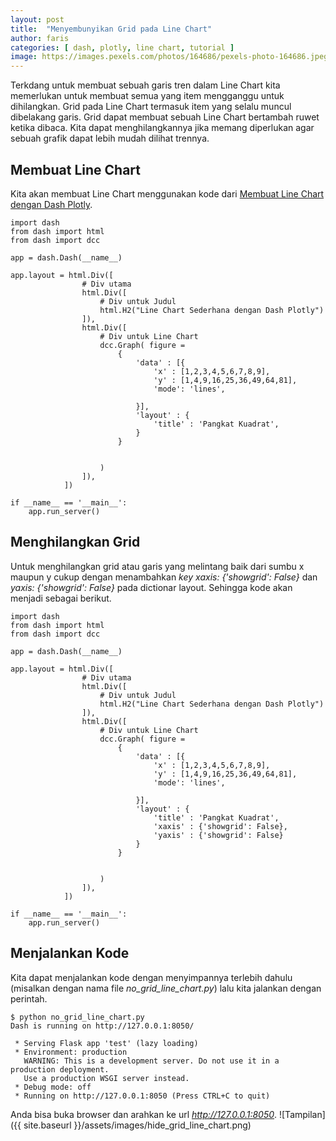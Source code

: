 ```yaml
---
layout: post
title:  "Menyembunyikan Grid pada Line Chart"
author: faris
categories: [ dash, plotly, line chart, tutorial ]
image: https://images.pexels.com/photos/164686/pexels-photo-164686.jpeg
---
```

Terkdang untuk membuat sebuah garis tren dalam Line Chart kita memerlukan untuk membuat semua yang item mengganggu untuk dihilangkan. Grid pada Line Chart termasuk item yang selalu muncul dibelakang garis. Grid dapat membuat sebuah Line Chart bertambah ruwet ketika dibaca. Kita dapat menghilangkannya jika memang diperlukan agar sebuah grafik dapat lebih mudah dilihat trennya.


## Membuat Line Chart

Kita akan membuat Line Chart menggunakan kode dari [Membuat Line Chart dengan Dash Plotly](https://farispriadi.github.io/dash-simple-line-chart/).


```
import dash
from dash import html
from dash import dcc

app = dash.Dash(__name__)

app.layout = html.Div([
				# Div utama
				html.Div([
					# Div untuk Judul
					html.H2("Line Chart Sederhana dengan Dash Plotly")
				]),
				html.Div([
					# Div untuk Line Chart
					dcc.Graph( figure =
						{
							'data' : [{
								'x' : [1,2,3,4,5,6,7,8,9],
								'y' : [1,4,9,16,25,36,49,64,81],
								'mode': 'lines',

							}],
							'layout' : {
								'title' : 'Pangkat Kuadrat',
							}
						}


					)
				]),
			])

if __name__ == '__main__':
	app.run_server()

```

## Menghilangkan Grid
Untuk menghilangkan grid atau garis yang melintang baik dari sumbu x maupun y cukup dengan menambahkan *key* *xaxis: {'showgrid': False}* dan *yaxis: {'showgrid': False}* pada dictionar layout. Sehingga kode akan menjadi sebagai berikut.

```
import dash
from dash import html
from dash import dcc

app = dash.Dash(__name__)

app.layout = html.Div([
				# Div utama
				html.Div([
					# Div untuk Judul
					html.H2("Line Chart Sederhana dengan Dash Plotly")
				]),
				html.Div([
					# Div untuk Line Chart
					dcc.Graph( figure =
						{
							'data' : [{
								'x' : [1,2,3,4,5,6,7,8,9],
								'y' : [1,4,9,16,25,36,49,64,81],
								'mode': 'lines',

							}],
							'layout' : {
								'title' : 'Pangkat Kuadrat',
								'xaxis' : {'showgrid': False},
								'yaxis' : {'showgrid': False}
							}
						}


					)
				]),
			])

if __name__ == '__main__':
	app.run_server()
```
## Menjalankan Kode

Kita dapat menjalankan kode dengan menyimpannya terlebih dahulu (misalkan dengan nama file *no_grid_line_chart.py*) lalu kita jalankan dengan perintah.

```
$ python no_grid_line_chart.py
Dash is running on http://127.0.0.1:8050/

 * Serving Flask app 'test' (lazy loading)
 * Environment: production
   WARNING: This is a development server. Do not use it in a production deployment.
   Use a production WSGI server instead.
 * Debug mode: off
 * Running on http://127.0.0.1:8050 (Press CTRL+C to quit)
```


Anda bisa buka browser dan arahkan ke url *http://127.0.0.1:8050*.
![Tampilan]({{ site.baseurl }}/assets/images/hide_grid_line_chart.png)